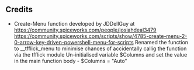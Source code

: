 ## Credits
 
 * Create-Menu function developed by JDDellGuy at https://community.spiceworks.com/people/josiahdeal3479
   https://community.spiceworks.com/scripts/show/4785-create-menu-2-0-arrow-key-driven-powershell-menu-for-scripts
   Renamed the function to __tfflick_menu to minimise chances of accidentally callig the function via the tfflick module
   Un-initialised variable $Columns and set the value in the main function body - $Columns = "Auto"